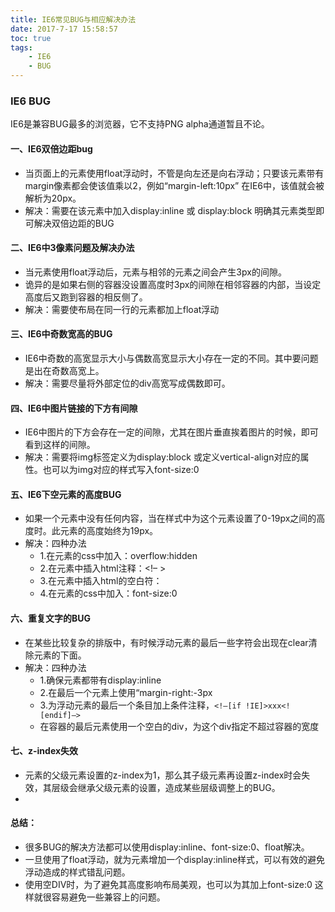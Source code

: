 ```yaml
---
title: IE6常见BUG与相应解决办法
date: 2017-7-17 15:58:57
toc: true
tags:
    - IE6
    - BUG
---
```

### IE6 BUG
IE6是兼容BUG最多的浏览器，它不支持PNG alpha通道暂且不论。

#### 一、IE6双倍边距bug
- 当页面上的元素使用float浮动时，不管是向左还是向右浮动；只要该元素带有margin像素都会使该值乘以2，例如“margin-left:10px” 在IE6中，该值就会被解析为20px。
- 解决：需要在该元素中加入display:inline 或 display:block 明确其元素类型即可解决双倍边距的BUG

#### 二、IE6中3像素问题及解决办法
- 当元素使用float浮动后，元素与相邻的元素之间会产生3px的间隙。
- 诡异的是如果右侧的容器没设置高度时3px的间隙在相邻容器的内部，当设定高度后又跑到容器的相反侧了。
- 解决：需要使布局在同一行的元素都加上float浮动

<!--more-->

#### 三、IE6中奇数宽高的BUG
- IE6中奇数的高宽显示大小与偶数高宽显示大小存在一定的不同。其中要问题是出在奇数高宽上。
- 解决：需要尽量将外部定位的div高宽写成偶数即可。

#### 四、IE6中图片链接的下方有间隙
- IE6中图片的下方会存在一定的间隙，尤其在图片垂直挨着图片的时候，即可看到这样的间隙。
- 解决：需要将img标签定义为display:block 或定义vertical-align对应的属性。也可以为img对应的样式写入font-size:0

#### 五、IE6下空元素的高度BUG
- 如果一个元素中没有任何内容，当在样式中为这个元素设置了0-19px之间的高度时。此元素的高度始终为19px。
- 解决：四种办法
    - 1.在元素的css中加入：overflow:hidden
    - 2.在元素中插入html注释：<!– >
    - 3.在元素中插入html的空白符：&nbsp;
    - 4.在元素的css中加入：font-size:0

#### 六、重复文字的BUG
- 在某些比较复杂的排版中，有时候浮动元素的最后一些字符会出现在clear清除元素的下面。    
- 解决：四种办法
    - 1.确保元素都带有display:inline
    - 2.在最后一个元素上使用“margin-right:-3px
    - 3.为浮动元素的最后一个条目加上条件注释，```<!–[if !IE]>xxx<![endif]–>```
    - 在容器的最后元素使用一个空白的div，为这个div指定不超过容器的宽度

#### 七、z-index失效
- 元素的父级元素设置的z-index为1，那么其子级元素再设置z-index时会失效，其层级会继承父级元素的设置，造成某些层级调整上的BUG。
- 

#### 总结：
- 很多BUG的解决方法都可以使用display:inline、font-size:0、float解决。
- 一旦使用了float浮动，就为元素增加一个display:inline样式，可以有效的避免浮动造成的样式错乱问题。
- 使用空DIV时，为了避免其高度影响布局美观，也可以为其加上font-size:0 这样就很容易避免一些兼容上的问题。
